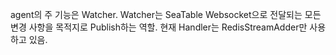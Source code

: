 agent의 주 기능은 Watcher.
Watcher는 SeaTable Websocket으로 전달되는 모든 변경 사항을 목적지로 Publish하는 역할.
현재 Handler는 RedisStreamAdder만 사용하고 있음.